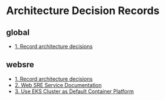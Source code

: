 # Architecture Decision Records


## global
* [1. Record architecture decisions](./decisions/global/0001-record-architecture-decisions.md)


## websre
* [1. Record architecture decisions](./decisions/websre/0001-record-architecture-decisions.md)
* [2. Web SRE Service Documentation](./decisions/websre/0002-web-sre-service-documentation.md)
* [3. Use EKS Cluster as Default Container Platform](./decisions/websre/0003-use-eks-cluster-as-default-container-platform.md)
